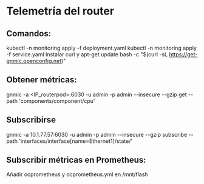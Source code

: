 # Telemetría del router
## Comandos:
kubectl -n monitoring apply -f deployment.yaml
kubectl -n monitoring apply -f service.yaml
Instalar curl y apt-get update
bash -c "$(curl -sL https://get-gnmic.openconfig.net)"

## Obtener métricas:
gnmic -a <IP_routerpod>:6030 -u admin -p admin --insecure --gzip get --path 'components/component/cpu'

## Subscribirse
gnmic -a 10.1.77.57:6030 -u admin -p admin --insecure --gzip subscribe --path 'interfaces/interface[name=Ethernet1]/state/'

## Subscribir métricas en Prometheus:
Añadir ocprometheus y ocprometheus.yml en /mnt/flash
